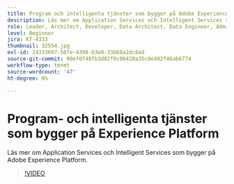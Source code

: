 ```yaml
---
title: Program och intelligenta tjänster som bygger på Adobe Experience Platform
description: Läs mer om Application Services och Intelligent Services som bygger på Adobe Experience Platform.
role: Leader, Architect, Developer, Data Architect, Data Engineer, Admin, User
level: Beginner
jira: KT-4333
thumbnail: 32554.jpg
exl-id: 24333697-56fe-4398-b3e0-33b68a2dc8ad
source-git-commit: 00ef0f40fb3d82f0c06428a35c0e402f46ab6774
workflow-type: tm+mt
source-wordcount: '47'
ht-degree: 0%

---
```


# Program- och intelligenta tjänster som bygger på Experience Platform

Läs mer om Application Services och Intelligent Services som bygger på Adobe Experience Platform.

>[!VIDEO](https://video.tv.adobe.com/v/32554?learn=on)

